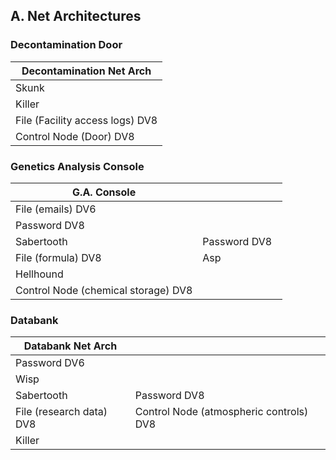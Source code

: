 ## A. Net Architectures

### Decontamination Door

| Decontamination Net Arch        |
| ------------------------------- |
| Skunk                           |
| Killer                          |
| File (Facility access logs) DV8 |
| Control Node (Door) DV8         |

### Genetics Analysis Console

| G.A. Console                        |                |
| ----------------------------------- | -------------- |
| File (emails) DV6                   |                |
| Password DV8                        |                |
| Sabertooth                          | Password DV8   |
| File (formula) DV8                  | Asp            |
| Hellhound                           |                |
| Control Node (chemical storage) DV8 |                |

### Databank

| Databank Net Arch | |
| ---- | ---- |
| Password DV6 | |
| Wisp | |
| Sabertooth               | Password DV8 |
| File (research data) DV8 | Control Node (atmospheric controls) DV8 |
| Killer | |

